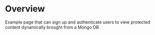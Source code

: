 # Overview

Example page that can sign up and authenticate users to view protected content dynamically brought from a Mongo DB
